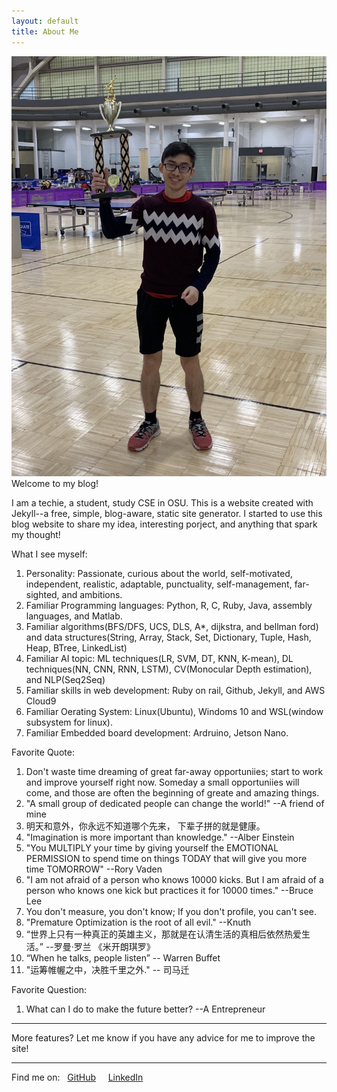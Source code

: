 ```yaml
---
layout: default
title: About Me
---
```

<!-- Using Embedded ruby to do calculation , se more detail: https://www.startuprocket.com/articles/a-quick-introduction-to-embedded-ruby-a-k-a-erb-eruby-->
![trophy.jpg](/assets/images/trophy.jpg)
Welcome to my blog!


I am a techie, a student, study CSE in OSU. This is a website created with Jekyll--a free, simple, blog-aware, static site generator. I started to use this blog website to share my idea, interesting porject, and anything that spark my thought!

What I see myself:
1. Personality: Passionate, curious about the world, self-motivated, independent, realistic, adaptable, punctuality, self-management, far-sighted, and ambitions.
2. Familiar Programming languages: Python, R, C, Ruby, Java, assembly languages, and Matlab.
3. Familiar algorithms(BFS/DFS, UCS, DLS, A*, dijkstra, and bellman ford) and data structures(String, Array, Stack, Set, Dictionary, Tuple, Hash, Heap, BTree, LinkedList)
4. Familiar AI topic: ML techniques(LR, SVM, DT, KNN, K-mean), DL techniques(NN, CNN, RNN, LSTM), CV(Monocular Depth estimation), and NLP(Seq2Seq)
5. Familiar skills in web development: Ruby on rail, Github, Jekyll, and AWS Cloud9
6. Familiar Oerating System: Linux(Ubuntu), Windoms 10 and WSL(window subsystem for linux).
7. Familiar Embedded board development: Ardruino, Jetson Nano.

Favorite Quote:
1. Don't waste time dreaming of great far-away opportuniies; start to work and improve yourself right now. Someday a small opportuniies will come, and those are often the beginning of greate and amazing things.
2. "A small group of dedicated people can change the world!" --A friend of mine
3. 明天和意外，你永远不知道哪个先来， 下辈子拼的就是健康。
4. "Imagination is more important than knowledge." --Alber Einstein
5. "You MULTIPLY your time by giving yourself the EMOTIONAL PERMISSION to spend time on things TODAY that will give you more time TOMORROW" --Rory Vaden
6. "I am not afraid of a person who knows 10000 kicks. But I am afraid of a person who knows one kick but practices it for 10000 times." --Bruce Lee
7. You don't measure, you don't know; If you don't profile, you can't see. 
8. "Premature Optimization is the root of all evil." --Knuth
9. “世界上只有一种真正的英雄主义，那就是在认清生活的真相后依然热爱生活。” --罗曼·罗兰 《米开朗琪罗》
10.  “When he talks, people listen” -- Warren Buffet
11.  "运筹帷幄之中，决胜千里之外." -- 司马迁


Favorite Question:
1. What can I do to make the future better? --A Entrepreneur

---
More features?
Let me know if you have any advice for me to improve the site!

---
Find me on:&nbsp;
<i class="fa fa-github" aria-hidden="true"></i>&nbsp;[GitHub](https://github.com/drago1234)&nbsp;&nbsp;&nbsp;
<i class="fa fa-linkedin" aria-hidden="true"></i>&nbsp;[LinkedIn](https://www.linkedin.com/in/zhengqi-dong/)&nbsp;&nbsp;&nbsp;